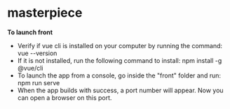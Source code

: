 # masterpiece
**To launch front**
- Verify if vue cli is installed on your computer by running the command: vue --version
- If it is not installed, run the following command to install: npm install -g @vue/cli
- To launch the app from a console, go inside the "front" folder and run: npm run serve
- When the app builds with success, a port number will appear. Now you can open a browser on this port. 
